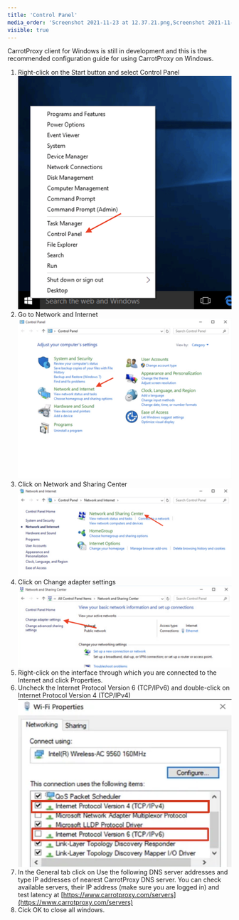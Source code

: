 ```yaml
---
title: 'Control Panel'
media_order: 'Screenshot 2021-11-23 at 12.37.21.png,Screenshot 2021-11-23 at 12.43.41.png,Screenshot 2021-11-23 at 12.46.16.png,Screenshot 2021-11-23 at 12.47.50.png,Screenshot 2021-11-23 at 12.57.56.png'
visible: true
---
```


CarrotProxy client for Windows is still in development and this is the recommended configuration guide for using CarrotProxy on Windows.

1. Right-click on the Start button and select Control Panel
![Screenshot%202021-11-23%20at%2012.37.21](Screenshot%202021-11-23%20at%2012.37.21.png?resize=300)
2. Go to Network and Internet
![Screenshot%202021-11-23%20at%2012.43.41](Screenshot%202021-11-23%20at%2012.43.41.png?resize=400)
3. Click on Network and Sharing Center
![Screenshot%202021-11-23%20at%2012.46.16](Screenshot%202021-11-23%20at%2012.46.16.png?resize=400)
4. Click on Change adapter settings
![Screenshot%202021-11-23%20at%2012.47.50](Screenshot%202021-11-23%20at%2012.47.50.png?resize=400)
5. Right-click on the interface through which you are connected to the Internet and click Properties.
6. Uncheck the Internet Protocol Version 6 (TCP/IPv6) and double-click on Internet Protocol Version 4 (TCP/IPv4)
![Screenshot%202021-11-23%20at%2012.57.56](Screenshot%202021-11-23%20at%2012.57.56.png?resize=400)
7. In the General tab click on Use the following DNS server addresses and type IP addresses of nearest CarrotProxy DNS server. You can check available servers, their IP address (make sure you are logged in) and test latency at [https://www.carrotproxy.com/servers](https://www.carrotproxy.com/servers)
8. Cick OK to close all windows.